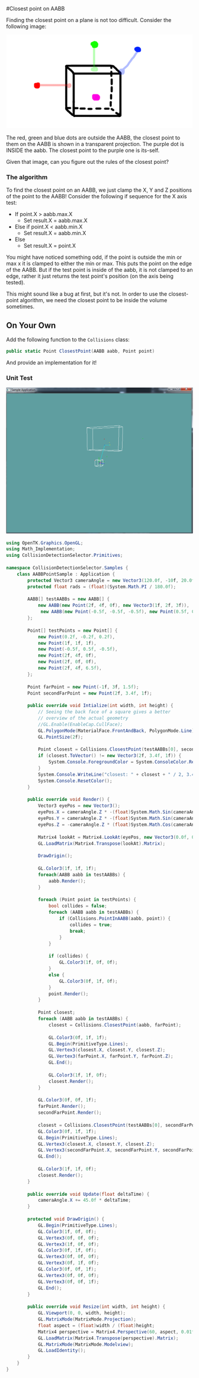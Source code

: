 #Closest point on AABB

Finding the closest point on a plane is not too difficult. Consider the following image:

![CLOSE](aabb_closest.png)

The red, green and blue dots are outside the AABB, the closest point to them on the AABB is shown in a transparent projection. The purple dot is INSIDE the aabb. The closest point to the purple one is its-self.

Given that image, can you figure out the rules of the closest point?

### The algorithm

To find the closest point on an AABB, we just clamp the X, Y and Z positions of the point to the AABB! Consider the following if sequence for the X axis test:

* If point.X > aabb.max.X
  * Set result.X = aabb.max.X
* Else if point.X < aabb.min.X
  * Set result.X = aabb.min.X
* Else
  * Set result.X = point.X

You might have noticed something odd, if the point is outside the min or max x it is clamped to either the min or max. This puts the point on the edge of the AABB. But if the test point is inside of the aabb, it is not clamped to an edge, rather it just returns the test point's position (on the axis being tested).

This might sound like a bug at first, but it's not. In order to use the closest-point algorithm, we need the closest point to be inside the volume sometimes. 

## On Your Own

Add the following function to the ```Collisions``` class:

```cs
public static Point ClosestPoint(AABB aabb, Point point)
```

And provide an implementation for it!

### Unit Test

![UNIT](aabb_closest_point_unit.png)

```cs
using OpenTK.Graphics.OpenGL;
using Math_Implementation;
using CollisionDetectionSelector.Primitives;

namespace CollisionDetectionSelector.Samples {
    class AABBPointSample : Application {
        protected Vector3 cameraAngle = new Vector3(120.0f, -10f, 20.0f);
        protected float rads = (float)(System.Math.PI / 180.0f);

        AABB[] testAABBs = new AABB[] {
            new AABB(new Point(2f, 4f, 0f), new Vector3(1f, 2f, 3f)),
             new AABB(new Point(-0.5f, -0.5f, -0.5f), new Point(0.5f, 0.5f, 0.5f))
        };

        Point[] testPoints = new Point[] {
            new Point(0.2f, -0.2f, 0.2f),
            new Point(1f, 1f, 1f),
            new Point(-0.5f, 0.5f, -0.5f),
            new Point(2f, 4f, 0f),
            new Point(2f, 0f, 0f),
            new Point(2f, 4f, 6.5f),
        };

        Point farPoint = new Point(-1f, 3f, 1.5f);
        Point secondFarPoint = new Point(2f, 3.4f, 1f);

        public override void Intialize(int width, int height) {
            // Seeing the back face of a square gives a better
            // overview of the actual geometry
            //GL.Enable(EnableCap.CullFace);
            GL.PolygonMode(MaterialFace.FrontAndBack, PolygonMode.Line);
            GL.PointSize(2f);

            Point closest = Collisions.ClosestPoint(testAABBs[0], secondFarPoint);
            if (closest.ToVector() != new Vector3(2f, 3.4f, 1f)) {
                System.Console.ForegroundColor = System.ConsoleColor.Red;
            }
            System.Console.WriteLine("closest: " + closest + " / 2, 3.4, 1");
            System.Console.ResetColor();
        }

        public override void Render() {
            Vector3 eyePos = new Vector3();
            eyePos.X = cameraAngle.Z * -(float)System.Math.Sin(cameraAngle.X * rads * (float)System.Math.Cos(cameraAngle.Y * rads));
            eyePos.Y = cameraAngle.Z * -(float)System.Math.Sin(cameraAngle.Y * rads);
            eyePos.Z = -cameraAngle.Z * (float)System.Math.Cos(cameraAngle.X * rads * (float)System.Math.Cos(cameraAngle.Y * rads));

            Matrix4 lookAt = Matrix4.LookAt(eyePos, new Vector3(0.0f, 0.0f, 0.0f), new Vector3(0.0f, 1.0f, 0.0f));
            GL.LoadMatrix(Matrix4.Transpose(lookAt).Matrix);

            DrawOrigin();

            GL.Color3(1f, 1f, 1f);
            foreach(AABB aabb in testAABBs) {
                aabb.Render();
            }

            foreach (Point point in testPoints) {
                bool collides = false;
                foreach (AABB aabb in testAABBs) {
                    if (Collisions.PointInAABB(aabb, point)) {
                        collides = true;
                        break;
                    }
                }

                if (collides) {
                    GL.Color3(1f, 0f, 0f);
                }
                else {
                    GL.Color3(0f, 1f, 0f);
                }
                point.Render();
            }

            Point closest;
            foreach (AABB aabb in testAABBs) {
                closest = Collisions.ClosestPoint(aabb, farPoint);

                GL.Color3(0f, 1f, 1f);
                GL.Begin(PrimitiveType.Lines);
                GL.Vertex3(closest.X, closest.Y, closest.Z);
                GL.Vertex3(farPoint.X, farPoint.Y, farPoint.Z);
                GL.End();

                GL.Color3(1f, 1f, 0f);
                closest.Render();
            }

            GL.Color3(0f, 0f, 1f);
            farPoint.Render();
            secondFarPoint.Render();

            closest = Collisions.ClosestPoint(testAABBs[0], secondFarPoint);
            GL.Color3(0f, 1f, 1f);
            GL.Begin(PrimitiveType.Lines);
            GL.Vertex3(closest.X, closest.Y, closest.Z);
            GL.Vertex3(secondFarPoint.X, secondFarPoint.Y, secondFarPoint.Z);
            GL.End();

            GL.Color3(1f, 1f, 0f);
            closest.Render();
        }

        public override void Update(float deltaTime) {
            cameraAngle.X += 45.0f * deltaTime;
        }

        protected void DrawOrigin() {
            GL.Begin(PrimitiveType.Lines);
            GL.Color3(1f, 0f, 0f);
            GL.Vertex3(0f, 0f, 0f);
            GL.Vertex3(1f, 0f, 0f);
            GL.Color3(0f, 1f, 0f);
            GL.Vertex3(0f, 0f, 0f);
            GL.Vertex3(0f, 1f, 0f);
            GL.Color3(0f, 0f, 1f);
            GL.Vertex3(0f, 0f, 0f);
            GL.Vertex3(0f, 0f, 1f);
            GL.End();
        }

        public override void Resize(int width, int height) {
            GL.Viewport(0, 0, width, height);
            GL.MatrixMode(MatrixMode.Projection);
            float aspect = (float)width / (float)height;
            Matrix4 perspective = Matrix4.Perspective(60, aspect, 0.01f, 1000.0f);
            GL.LoadMatrix(Matrix4.Transpose(perspective).Matrix);
            GL.MatrixMode(MatrixMode.Modelview);
            GL.LoadIdentity();
        }
    }
}
```